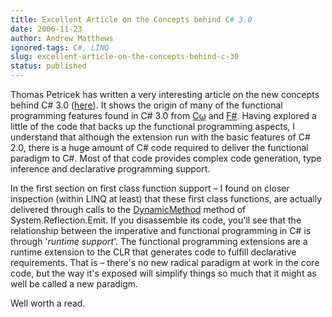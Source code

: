 ```yaml
---
title: Excellent Article on the Concepts behind C# 3.0
date: 2006-11-23
author: Andrew Matthews
ignored-tags: C#, LINQ
slug: excellent-article-on-the-concepts-behind-c-30
status: published
---
```


Thomas Petricek has written a very interesting article on the new concepts behind C\# 3.0 ([here](http://www.tomasp.net/articles/csharp3-concepts.aspx)). It shows the origin of many of the functional programming features found in C\# 3.0 from [Cω](http://research.microsoft.com/Comega/) and [F\#](http://research.microsoft.com/fsharp/). Having explored a little of the code that backs up the functional programming aspects, I understand that although the extension run with the basic features of C\# 2.0, there is a huge amount of C\# code required to deliver the functional paradigm to C\#. Most of that code provides complex code generation, type inference and declarative programming support.

In the first section on first class function support – I found on closer inspection (within LINQ at least) that these first class functions, are actually delivered through calls to the [DynamicMethod](http://msdn2.microsoft.com/en-us/system.reflection.emit.dynamicmethod.aspx) method of System.Reflection.Emit. If you disassemble its code, you'll see that the relationship between the imperative and functional programming in C\# is through '*runtime support*'. The functional programming extensions are a runtime extension to the CLR that generates code to fulfill declarative requirements. That is – there's no new radical paradigm at work in the core code, but the way it's exposed will simplify things so much that it might as well be called a new paradigm.

Well worth a read.
